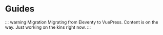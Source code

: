 # Guides

::: warning Migration
Migrating from Eleventy to VuePress. Content is on the way. Just working on the kins right now.
:::
